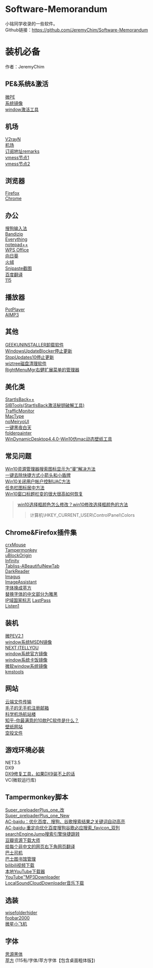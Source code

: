 # Software-Memorandum
 小铭同学收录的一些软件。  
Github链接：https://github.com/JeremyChim/Software-Memorandum  

# 装机必备
作者：JeremyChim  

## PE&系统&激活
[微PE](https://www.wepe.com.cn/download.html)  
[系统镜像](https://next.itellyou.cn/)  
[window激活工具](https://github.com/zbezj/HEU_KMS_Activator)

## 机场
[V2rayN](http://shidongli146.xyz/ssr-download/v2rayN-Core.zip)    
[机场](http://shidongli146.xyz/)    
[订阅地址remarks](https://www.shidongli145.xyz/link/OZFMKFpneYtcRhVa?sub=4)    
[vmess节点1](vmess://eyJ2IjoiMiIsInBzIjoi5pel5pysIFYxfFdTfENETnwzIiwiYWRkIjoic3YxanB0cjMuMTUxY2MueHl6IiwicG9ydCI6IjgwIiwiaWQiOiI4NmUyNDY2ZC1lMWY4LTNkNjItOTM4Yi05NzE5MWMwYTQzY2YiLCJhaWQiOiIyIiwibmV0Ijoid3MiLCJ0eXBlIjoibm9uZSIsImhvc3QiOiJzdjFqcHRyMy4xNTFjYy54eXoiLCJwYXRoIjoiL2hscy9jY3R2NXBoZC5tM3U4IiwidGxzIjoiIn0=)    
[vmess节点2](vmess://eyJ2IjoiMiIsInBzIjoi5pel5pysIFYxfFdTfENETnxBMSIsImFkZCI6InN2MWpwYTEuMTUxY2MueHl6IiwicG9ydCI6IjgwIiwiaWQiOiI4NmUyNDY2ZC1lMWY4LTNkNjItOTM4Yi05NzE5MWMwYTQzY2YiLCJhaWQiOiIyIiwibmV0Ijoid3MiLCJ0eXBlIjoibm9uZSIsImhvc3QiOiJzdjFqcGExLjE1MWNjLnh5eiIsInBhdGgiOiIvaGxzL2NjdHY1cGhkLm0zdTgiLCJ0bHMiOiIifQ==)    


## 浏览器
[Firefox](http://www.firefox.com.cn/)    
[Chrome](https://www.google.cn/chrome/)    

## 办公
[搜狗输入法](https://pinyin.sogou.com/)    
[Bandizip](https://www.cr173.com/soft/43569.html)    
[Everything](https://www.voidtools.com/zh-cn/)    
[notepad++](https://www.pc6.com/softview/SoftView_13941.html)    
[WPS Office](https://www.wps.cn/)    
[向日葵](https://sunlogin.oray.com/)    
[火绒](https://www.huorong.cn/)    
[Snipaste截图](https://www.snipaste.com/)    
[百度翻译](https://fanyi.baidu.com/appdownload/download.html?tab=desktop&fr=pcplugin)  
[115](https://pc.115.com/)  

## 播放器  
[PotPlayer](https://potplayer.org/category-1.html)  
[AIMP3](https://www.aimp.ru/)  

## 其他  
[GEEKUNINSTALLER卸载软件](https://www.pc6.com/softview/SoftView_67433.html)  
[WindowsUpdateBlocker停止更新](https://zhutix.com/software/windows-update-blocker/)  
[StopUpdates10停止更新](https://www.cr173.com/soft/1068861.html)  
[wiztree磁盘清理软件](https://www.diskanalyzer.com/download)  
[RightMenuMgr右健扩展菜单的管理器](http://www.xitongzhijia.net/soft/112360.html)  


## 美化类
[StartIsBack++](https://zhutix.com/tools/startisback-plus-pojie/)  
[SIBTools(StartIsBack激活秘钥破解工具)](http://www.downxia.com/downinfo/294865.html)  
[TrafficMonitor](https://zhutix.com/software/traffic-monitor/)  
[MacType](https://zhutix.com/tools/mactype/)  
[noMeiryoUI](https://zhutix.com/tools/nomeiryoui/)  
[一键黑夜白天](https://zhutix.com/10tutorials/yjysms/)  
[folderpainter](http://www.pc9.com/pc/info-3941.html)  
[WinDynamicDesktop4.4.0-Win10仿mac动态壁纸工具](https://zhutix.com/tools/windynamicdesktop/)  

## 常见问题
[Win10资源管理器搜索图标显示为“璗”解决方法](https://zhutix.com/study/sousuo-dang/)  
[一键去除快捷方式小箭头和小盾牌](https://zhutix.com/software/quxiaojiandunpai/)  
[Win10关闭用户帐户控制UAC方法](https://zhutix.com/10tutorials/win10-guanbi-uac/)  
[任务栏图标居中方法](https://zhutix.com/10tutorials/renwulan-zhong/)  
[Win10窗口标题栏变的很大很高如何恢复](http://www.winwin7.com/jc/15776.html)  
> [win10选择框颜色怎么修改？win10修改选择框颜色的方法](http://www.xitongcheng.com/jiaocheng/win10_article_57759.html) 
>> 计算机\HKEY_CURRENT_USER\ControlPanel\Colors

## Chrome&Firefox插件集
[crxMouse](https://chrome.google.com/webstore/detail/crxmouse-chrome-gestures/jlgkpaicikihijadgifklkbpdajbkhjo?utm_source=chrome-ntp-icon)  
[Tampermonkey](https://chrome.google.com/webstore/detail/tampermonkey/dhdgffkkebhmkfjojejmpbldmpobfkfo?utm_source=chrome-ntp-icon)  
[uBlockOrigin](https://chrome.google.com/webstore/detail/ublock-origin/cjpalhdlnbpafiamejdnhcphjbkeiagm?utm_source=chrome-ntp-icon)  
[Infinity](https://chrome.google.com/webstore/detail/infinity-new-tab/dbfmnekepjoapopniengjbcpnbljalfg?utm_source=chrome-ntp-icon)  
[Tabliss-ABeautifulNewTab](https://chrome.google.com/webstore/detail/tabliss-a-beautiful-new-t/hipekcciheckooncpjeljhnekcoolahp/related?utm_source=chrome-ntp-icon)  
[DarkReader](https://chrome.google.com/webstore/detail/dark-reader/eimadpbcbfnmbkopoojfekhnkhdbieeh/related?utm_source=chrome-ntp-icon)  
[Imagus](https://chrome.google.com/webstore/detail/imagus/immpkjjlgappgfkkfieppnmlhakdmaab?utm_source=chrome-ntp-icon)  
[ImageAssistant](https://chrome.google.com/webstore/detail/imageassistant-batch-imag/dbjbempljhcmhlfpfacalomonjpalpko?utm_source=chrome-ntp-icon)  
[字体换成苹方](https://chrome.google.com/webstore/detail/%E5%AD%97%E4%BD%93%E6%8D%A2%E6%88%90%E8%8B%B9%E6%96%B9/pogfdgfepibcifimpojbacaolamhbjde/related?utm_source=chrome-ntp-icon)  
[替换字体的中文部分为雅黑](https://chrome.google.com/webstore/detail/%E6%9B%BF%E6%8D%A2%E5%AD%97%E4%BD%93%E7%9A%84%E4%B8%AD%E6%96%87%E9%83%A8%E5%88%86%E4%B8%BA%E9%9B%85%E9%BB%91/enpkigfhoabjjjonanmddidnnahopmcn?utm_source=chrome-ntp-icon)  
[IP域国家标志](https://chrome.google.com/webstore/detail/ip-domain-country-flag/mlpapfcfoakknnhkfpencomejbcecdfp?utm_source=chrome-ntp-icon)
[LastPass](https://chrome.google.com/webstore/detail/listen-1/indecfegkejajpaipjipfkkbedgaodbp)  
[Listen1](https://chrome.google.com/webstore/detail/listen-1/indecfegkejajpaipjipfkkbedgaodbp)  

## 装机
[微PEV2.1](https://zhutix.com/software/pan-10-pe/)  
[window系统MSDN镜像](https://msdn.itellyou.cn/)  
[NEXT,ITELLYOU](https://next.itellyou.cn/Original/Index)  
[window系统官方镜像](https://www.microsoft.com/zh-cn/software-download)  
[window系统卡饭镜像](https://bbs.kafan.cn/thread-2147795-1-1.html)  
[微软window系统镜像](https://support.microsoft.com/zh-cn/windows)  
[kmstools](U盘里有)  

## 网站
[云端文件传输](https://airportal.cn/)  
[毛子的无手机注册邮箱](https://yandex.com)  
[科学机场航站楼](https://www.shidongli136.xyz/auth/login)  
[知乎-你最满意的10款PC软件是什么？](https://www.zhihu.com/question/469450888/answer/2021109680)  
[壁纸网站](https://wallhaven.cc/)  
[空投文件](https://airportal.cn/)  

## 游戏环境必装
NET3.5  
DX9  
[DX9修复工具，如果DX9装不上的话](https://www.onlinedown.net/soft/120082.htm)  
VC(微软运行库)  

## Tampermonkey脚本
[Super_preloaderPlus_one_改](https://greasyfork.org/zh-CN/scripts?q=Super_preloaderPlus_one_%E6%94%B9)  
[Super_preloaderPlus_one_New](https://machsix.github.io/Super-preloader/Super_preloaderPlus_one_New.user.js)  
[AC-baidu：优化百度、搜狗、谷歌搜索结果之关键词自动高亮](https://greasyfork.org/zh-CN/scripts/368418-ac-baidu-%E4%BC%98%E5%8C%96%E7%99%BE%E5%BA%A6-%E6%90%9C%E7%8B%97-%E8%B0%B7%E6%AD%8C%E6%90%9C%E7%B4%A2%E7%BB%93%E6%9E%9C%E4%B9%8B%E5%85%B3%E9%94%AE%E8%AF%8D%E8%87%AA%E5%8A%A8%E9%AB%98%E4%BA%AE)  
[AC-baidu-重定向优化百度搜狗谷歌必应搜索_favicon_双列](https://greasyfork.org/zh-CN/scripts/14178-ac-baidu-%E9%87%8D%E5%AE%9A%E5%90%91%E4%BC%98%E5%8C%96%E7%99%BE%E5%BA%A6%E6%90%9C%E7%8B%97%E8%B0%B7%E6%AD%8C%E5%BF%85%E5%BA%94%E6%90%9C%E7%B4%A2-favicon-%E5%8F%8C%E5%88%97)  
[searchEngineJump搜索引擎快捷跳转](https://greasyfork.org/zh-CN/scripts/27752-searchenginejump-%E6%90%9C%E7%B4%A2%E5%BC%95%E6%93%8E%E5%BF%AB%E6%8D%B7%E8%B7%B3%E8%BD%AC)  
[豆瓣资源下载大师](https://greasyfork.org/zh-CN/scripts/329484-%E8%B1%86%E7%93%A3%E8%B5%84%E6%BA%90%E4%B8%8B%E8%BD%BD%E5%A4%A7%E5%B8%88-1%E7%A7%92%E6%90%9E%E5%AE%9A%E8%B1%86%E7%93%A3%E7%94%B5%E5%BD%B1-%E9%9F%B3%E4%B9%90-%E5%9B%BE%E4%B9%A6%E4%B8%8B%E8%BD%BD)  
[给每个非中文的网页右下角网页翻译](https://greasyfork.org/zh-CN/scripts/398746-%E7%BD%91%E9%A1%B5%E7%BF%BB%E8%AF%91)  
[巴士司机](https://sleazyfork.org/zh-CN/scripts/25781-jav%E8%80%81%E5%8F%B8%E6%9C%BA)  
[巴士图书馆管理](https://sleazyfork.org/zh-CN/scripts/383427-jav%E5%B0%8F%E5%8F%B8%E6%9C%BA)  
[bilibili视频下载](https://greasyfork.org/zh-CN/scripts/413228-bilibili%E8%A7%86%E9%A2%91%E4%B8%8B%E8%BD%BD)  
[本地YouTube下载器](https://greasyfork.org/zh-CN/scripts/369400-local-youtube-downloader)  
[YouTube™MP3Downloader](https://greasyfork.org/zh-CN/scripts/376246-youtube-mp3-downloader-v3-4-youtubemp3cut-com-no-ads)  
[LocalSoundCloudDownloader音乐下载](https://greasyfork.org/zh-CN/scripts/394837-local-soundcloud-downloader)  

## 选装
[wisefolderhider](http://www.pc6.com/softview/SoftView_65888.html)  
[foobar2000](http://www.foobar2000.com.cn/interface/showimg.php?lang=cn&id=73)  
[微星小飞机](https://cn.msi.com/Landing/afterburner/graphics-cards)  

## 字体
[思源黑体](https://www.onlinedown.net/soft/1122151.htm)  
[苹方](http://www.winwin7.com/soft/15879.html)  (115有/字体/苹方字体【包含桌面粗体版】)  
